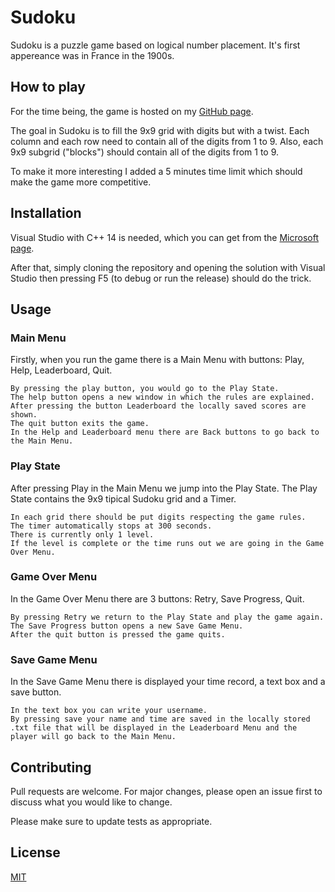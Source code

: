 # Sudoku 

Sudoku is a puzzle game based on logical number placement. It's first appereance was in France in the 1900s.

## How to play

For the time being, the game is hosted on my [GitHub page](https://github.com/grozeageorge/Sudoku-cpp).

The goal in Sudoku is to fill the 9x9 grid with digits but with a twist. Each column and each row need to contain all of the digits from 1 to 9. Also, each 9x9 subgrid ("blocks") should contain all of the digits from 1 to 9.

To make it more interesting I added a 5 minutes time limit which should make the game more competitive.

## Installation

Visual Studio with C++ 14 is needed, which you can get from the [Microsoft page]("https://visualstudio.microsoft.com/downloads/").

After that, simply cloning the repository and opening the solution with Visual Studio then pressing F5 (to debug or run the release) should do the trick.

## Usage

### Main Menu
Firstly, when you run the game there is a Main Menu with buttons: Play, Help, Leaderboard, Quit.

    By pressing the play button, you would go to the Play State.
    The help button opens a new window in which the rules are explained.
    After pressing the button Leaderboard the locally saved scores are shown.
    The quit button exits the game.
    In the Help and Leaderboard menu there are Back buttons to go back to the Main Menu.

### Play State

After pressing Play in the Main Menu we jump into the Play State. The Play State contains the 9x9 tipical Sudoku grid and a Timer.

    In each grid there should be put digits respecting the game rules.
    The timer automatically stops at 300 seconds.
    There is currently only 1 level.
    If the level is complete or the time runs out we are going in the Game Over Menu.

### Game Over Menu

In the Game Over Menu there are 3 buttons: Retry, Save Progress, Quit.

    By pressing Retry we return to the Play State and play the game again.
    The Save Progress button opens a new Save Game Menu.
    After the quit button is pressed the game quits.

### Save Game Menu

In the Save Game Menu there is displayed your time record, a text box and a save button.

    In the text box you can write your username.
    By pressing save your name and time are saved in the locally stored .txt file that will be displayed in the Leaderboard Menu and the player will go back to the Main Menu.

## Contributing

Pull requests are welcome. For major changes, please open an issue first to discuss what you would like to change.

Please make sure to update tests as appropriate.

## License

[MIT](https://choosealicense.com/licenses/mit/)
    
